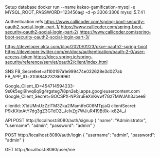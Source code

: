 Setup database 
docker run --name kakao-gamification-mysql -e MYSQL_ROOT_PASSWORD=123456a@ -d -p 3306:3306 mysql:5.7.41

Authentication refs
https://www.callicoder.com/spring-boot-security-oauth2-social-login-part-1/
https://www.callicoder.com/spring-boot-security-oauth2-social-login-part-2/
https://www.callicoder.com/spring-boot-security-oauth2-social-login-part-3/

https://developer.okta.com/blog/2020/01/23/pkce-oauth2-spring-boot
https://developer.twitter.com/en/docs/authentication/oauth-2-0/user-access-token
https://docs.spring.io/spring-security/reference/servlet/oauth2/client/index.html

SNS
FB_Secretket=af100197a1e999474e032628e3d027ab
FB_APP_ID=3106848232869961

Google_Client_ID=454714594333-9s0k5egl9hvq6q9g4rgsteg7i8pn2ebj.apps.googleusercontent.com
Google_Client_Secret=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

clientId: X1dUMnUzZzlTM3Zka2lMamtfeG06MTpjaQ
clientSecret: P9kKXtnAtY7dg3gZ3GTdO2LJeIvZg7WJluR419Bt0k-ix824_J

API
POST http://localhost:8080/auth/signup
{
"name": "Administrator",
"username": "admin",
"password": "admin"
}

POST http://localhost:8080/auth/login
{
"username": "admin",
"password": "admin"
}

GET http://localhost:8080/user/me